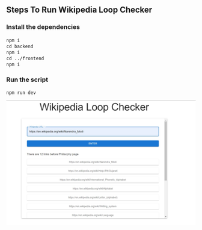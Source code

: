 ## Steps To Run Wikipedia Loop Checker 

### Install the dependencies
```
npm i 
cd backend
npm i 
cd ../frontend
npm i
```

### Run the script 
```
npm run dev
```
<img src ="./frontend/public/demo_pic.jpg">